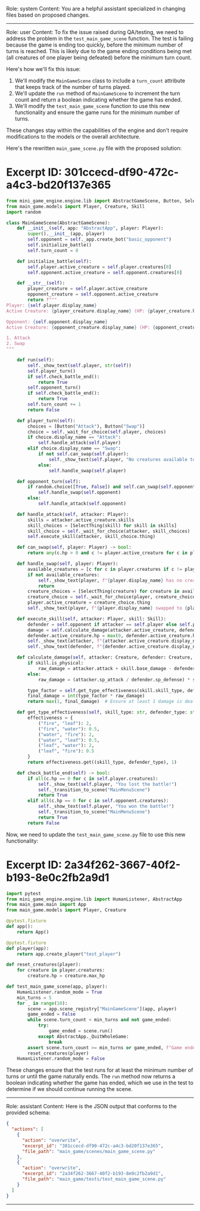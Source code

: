 Role: system
Content: You are a helpful assistant specialized in changing files based on proposed changes.
__________________
Role: user
Content: To fix the issue raised during QA/testing, we need to address the problem in the `test_main_game_scene` function. The test is failing because the game is ending too quickly, before the minimum number of turns is reached. This is likely due to the game ending conditions being met (all creatures of one player being defeated) before the minimum turn count.

Here's how we'll fix this issue:

1. We'll modify the `MainGameScene` class to include a `turn_count` attribute that keeps track of the number of turns played.
2. We'll update the `run` method of `MainGameScene` to increment the turn count and return a boolean indicating whether the game has ended.
3. We'll modify the `test_main_game_scene` function to use this new functionality and ensure the game runs for the minimum number of turns.

These changes stay within the capabilities of the engine and don't require modifications to the models or the overall architecture.

Here's the rewritten `main_game_scene.py` file with the proposed solution:

# Excerpt ID: 301ccecd-df90-472c-a4c3-bd20f137e365
```python main_game/scenes/main_game_scene.py
from mini_game_engine.engine.lib import AbstractGameScene, Button, SelectThing
from main_game.models import Player, Creature, Skill
import random

class MainGameScene(AbstractGameScene):
    def __init__(self, app: "AbstractApp", player: Player):
        super().__init__(app, player)
        self.opponent = self._app.create_bot("basic_opponent")
        self.initialize_battle()
        self.turn_count = 0

    def initialize_battle(self):
        self.player.active_creature = self.player.creatures[0]
        self.opponent.active_creature = self.opponent.creatures[0]

    def __str__(self):
        player_creature = self.player.active_creature
        opponent_creature = self.opponent.active_creature
        return f"""
Player: {self.player.display_name}
Active Creature: {player_creature.display_name} (HP: {player_creature.hp}/{player_creature.max_hp})

Opponent: {self.opponent.display_name}
Active Creature: {opponent_creature.display_name} (HP: {opponent_creature.hp}/{opponent_creature.max_hp})

1. Attack
2. Swap
"""

    def run(self):
        self._show_text(self.player, str(self))
        self.player_turn()
        if self.check_battle_end():
            return True
        self.opponent_turn()
        if self.check_battle_end():
            return True
        self.turn_count += 1
        return False

    def player_turn(self):
        choices = [Button("Attack"), Button("Swap")]
        choice = self._wait_for_choice(self.player, choices)
        if choice.display_name == "Attack":
            self.handle_attack(self.player)
        elif choice.display_name == "Swap":
            if not self.can_swap(self.player):
                self._show_text(self.player, "No creatures available to swap!")
            else:
                self.handle_swap(self.player)

    def opponent_turn(self):
        if random.choice([True, False]) and self.can_swap(self.opponent):
            self.handle_swap(self.opponent)
        else:
            self.handle_attack(self.opponent)

    def handle_attack(self, attacker: Player):
        skills = attacker.active_creature.skills
        skill_choices = [SelectThing(skill) for skill in skills]
        skill_choice = self._wait_for_choice(attacker, skill_choices)
        self.execute_skill(attacker, skill_choice.thing)

    def can_swap(self, player: Player) -> bool:
        return any(c.hp > 0 and c != player.active_creature for c in player.creatures)

    def handle_swap(self, player: Player):
        available_creatures = [c for c in player.creatures if c != player.active_creature and c.hp > 0]
        if not available_creatures:
            self._show_text(player, f"{player.display_name} has no creatures available to swap!")
            return
        creature_choices = [SelectThing(creature) for creature in available_creatures]
        creature_choice = self._wait_for_choice(player, creature_choices)
        player.active_creature = creature_choice.thing
        self._show_text(player, f"{player.display_name} swapped to {player.active_creature.display_name}!")

    def execute_skill(self, attacker: Player, skill: Skill):
        defender = self.opponent if attacker == self.player else self.player
        damage = self.calculate_damage(attacker.active_creature, defender.active_creature, skill)
        defender.active_creature.hp = max(0, defender.active_creature.hp - damage)
        self._show_text(attacker, f"{attacker.active_creature.display_name} used {skill.display_name}!")
        self._show_text(defender, f"{defender.active_creature.display_name} took {damage} damage!")

    def calculate_damage(self, attacker: Creature, defender: Creature, skill: Skill) -> int:
        if skill.is_physical:
            raw_damage = attacker.attack + skill.base_damage - defender.defense
        else:
            raw_damage = (attacker.sp_attack / defender.sp_defense) * skill.base_damage

        type_factor = self.get_type_effectiveness(skill.skill_type, defender.creature_type)
        final_damage = int(type_factor * raw_damage)
        return max(1, final_damage)  # Ensure at least 1 damage is dealt

    def get_type_effectiveness(self, skill_type: str, defender_type: str) -> float:
        effectiveness = {
            ("fire", "leaf"): 2,
            ("fire", "water"): 0.5,
            ("water", "fire"): 2,
            ("water", "leaf"): 0.5,
            ("leaf", "water"): 2,
            ("leaf", "fire"): 0.5
        }
        return effectiveness.get((skill_type, defender_type), 1)

    def check_battle_end(self) -> bool:
        if all(c.hp == 0 for c in self.player.creatures):
            self._show_text(self.player, "You lost the battle!")
            self._transition_to_scene("MainMenuScene")
            return True
        elif all(c.hp == 0 for c in self.opponent.creatures):
            self._show_text(self.player, "You won the battle!")
            self._transition_to_scene("MainMenuScene")
            return True
        return False
```

Now, we need to update the `test_main_game_scene.py` file to use this new functionality:

# Excerpt ID: 2a34f262-3667-40f2-b193-8e0c2fb2a9d1
```python main_game/tests/test_main_game_scene.py
import pytest
from mini_game_engine.engine.lib import HumanListener, AbstractApp
from main_game.main import App
from main_game.models import Player, Creature

@pytest.fixture
def app():
    return App()

@pytest.fixture
def player(app):
    return app.create_player("test_player")

def reset_creatures(player):
    for creature in player.creatures:
        creature.hp = creature.max_hp

def test_main_game_scene(app, player):
    HumanListener.random_mode = True
    min_turns = 5
    for _ in range(10):
        scene = app.scene_registry["MainGameScene"](app, player)
        game_ended = False
        while scene.turn_count < min_turns and not game_ended:
            try:
                game_ended = scene.run()
            except AbstractApp._QuitWholeGame:
                break
        assert scene.turn_count >= min_turns or game_ended, f"Game ended too quickly after {scene.turn_count} turns"
        reset_creatures(player)
    HumanListener.random_mode = False
```

These changes ensure that the test runs for at least the minimum number of turns or until the game naturally ends. The `run` method now returns a boolean indicating whether the game has ended, which we use in the test to determine if we should continue running the scene.
__________________
Role: assistant
Content: Here is the JSON output that conforms to the provided schema:

```json
{
  "actions": [
    {
      "action": "overwrite",
      "excerpt_id": "301ccecd-df90-472c-a4c3-bd20f137e365",
      "file_path": "main_game/scenes/main_game_scene.py"
    },
    {
      "action": "overwrite",
      "excerpt_id": "2a34f262-3667-40f2-b193-8e0c2fb2a9d1",
      "file_path": "main_game/tests/test_main_game_scene.py"
    }
  ]
}
```
__________________
